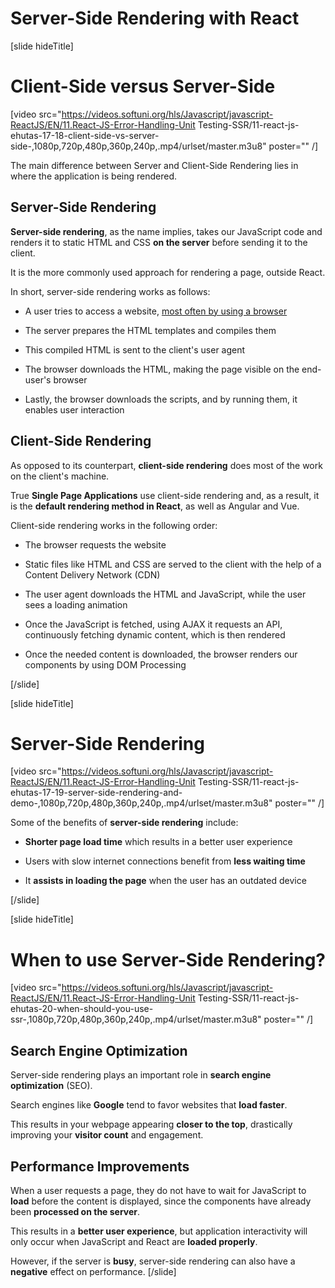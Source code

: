 # Server-Side Rendering with React

[slide hideTitle]

# Client-Side versus Server-Side

[video src="https://videos.softuni.org/hls/Javascript/javascript-ReactJS/EN/11.React-JS-Error-Handling-Unit Testing-SSR/11-react-js-ehutas-17-18-client-side-vs-server-side-,1080p,720p,480p,360p,240p,.mp4/urlset/master.m3u8" poster="" /]

The main difference between Server and Client-Side Rendering lies in where the application is being rendered.

## Server-Side Rendering

**Server-side rendering**, as the name implies, takes our JavaScript code and renders it to static HTML and CSS **on the server** before sending it to the client.

It is the more commonly used approach for rendering a page, outside React.

In short, server-side rendering works as follows:

- A user tries to access a website, [most often by using a browser](https://en.wikipedia.org/wiki/User_agent)
   
- The server prepares the HTML templates and compiles them

- This compiled HTML is sent to the client's user agent

- The browser downloads the HTML, making the page visible on the end\-user's browser

- Lastly, the browser downloads the scripts, and by running them, it enables user interaction

## Client-Side Rendering

As opposed to its counterpart, **client-side rendering** does most of the work on the client's machine.

True **Single Page Applications** use client-side rendering and, as a result, it is the **default rendering method in React**, as well as Angular and Vue.

Client-side rendering works in the following order:

- The browser requests the website

- Static files like HTML and CSS are served to the client with the help of a Content Delivery Network \(CDN\)

- The user agent downloads the HTML and JavaScript, while the user sees a loading animation

- Once the JavaScript is fetched, using AJAX it requests an API, continuously fetching dynamic content, which is then rendered

- Once the needed content is downloaded, the browser renders our components by using DOM Processing

[/slide]

[slide hideTitle]

# Server-Side Rendering

[video src="https://videos.softuni.org/hls/Javascript/javascript-ReactJS/EN/11.React-JS-Error-Handling-Unit Testing-SSR/11-react-js-ehutas-17-19-server-side-rendering-and-demo-,1080p,720p,480p,360p,240p,.mp4/urlset/master.m3u8" poster="" /]

Some of the benefits of **server-side rendering** include:

- **Shorter page load time** which results in a better user experience

- Users with slow internet connections benefit from **less waiting time**

- It **assists in loading the page** when the user has an outdated device

[/slide]

[slide hideTitle]

# When to use Server-Side Rendering?

[video src="https://videos.softuni.org/hls/Javascript/javascript-ReactJS/EN/11.React-JS-Error-Handling-Unit Testing-SSR/11-react-js-ehutas-20-when-should-you-use-ssr-,1080p,720p,480p,360p,240p,.mp4/urlset/master.m3u8" poster="" /]

## Search Engine Optimization

Server-side rendering plays an important role in **search engine optimization** \(SEO\).

Search engines like **Google** tend to favor websites that **load faster**.

This results in your webpage appearing **closer to the top**, drastically improving your **visitor count** and engagement.

## Performance Improvements

When a user requests a page, they do not have to wait for JavaScript to **load** before the content is displayed, since the components have already been **processed on the server**.

This results in a **better user experience**, but application interactivity will only occur when JavaScript and React are **loaded properly**.

However, if the server is **busy**, server-side rendering can also have a **negative** effect on performance.
[/slide]
